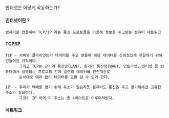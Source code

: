 인터넷은 어떻게 작동하는가?


#### 인터넷이란 ?
    컴퓨터로 연결하여 TCP/IP 라는 통신 프로토콜을 이용해 정보를 주고받는 컴퓨터 네트워크

#### TCP/IP
    TCP - 서버와 클라이언트가 데이터를 주고 받을때 해당 데이터를 신뢰성있게 전달하기 위해 만들어진 규칙이다.
          그리고 TCP는 근거리 통신망(LAN), 원거리 통신망(WAN), 인트라넷, 인터넷 등 컴퓨터에서 실행되는 프로그램 간에 일련의 데이터를 안전적으로 
          순서대로 에러 없이 데이터를 교환 살 수 있게 한다.
          
    IP  - 우리가 택배를 받기 위해 주소가 필요하듯 컴퓨터도 통신을 주고 받기위해선 고유한 주소가 필요하다.
          그것이 IP 이며 이 주소는 총 4바이트로 이루어져있다.

#### 네트워크

